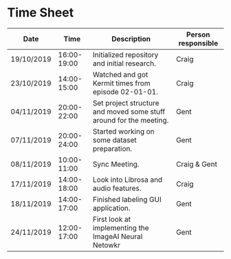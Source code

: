 # Time Sheet

| Date       	| Time          	| Description                                                        	| Person responsible 	|
|------------	|-----------------	|--------------------------------------------------------------------	|--------------------	|
| 19/10/2019 	| 16:00-19:00     	| Initialized repository and initial research.                       	| Craig              	|
| 23/10/2019 	| 14:00-15:00     	| Watched and got Kermit times from episode 02-01-01.                	| Craig              	|
| 04/11/2019 	| 20:00-22:00     	| Set project structure and moved some stuff around for the meeting. 	| Gent               	|
| 07/11/2019 	| 20:00-24:00     	| Started working on some dataset preparation.                       	| Gent               	|
| 08/11/2019 	| 10:00-11:00     	| Sync Meeting.                                                      	| Craig & Gent       	|
| 17/11/2019 	| 14:00-18:00     	| Look into Librosa and audio features.                              	| Craig              	|
| 18/11/2019 	| 14:00-17:00     	| Finished labeling GUI application.                                 	| Gent               	|
| 24/11/2019	| 12:00-17:00		| First look at implementing the ImageAI Neural Netowkr					| Gent					|